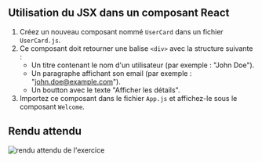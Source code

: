 ## Utilisation du JSX dans un composant React

1. Créez un nouveau composant nommé `UserCard` dans un fichier `UserCard.js`.
2. Ce composant doit retourner une balise `<div>` avec la structure suivante :
   - Un titre contenant le nom d'un utilisateur (par exemple : "John Doe").
   - Un paragraphe affichant son email (par exemple : "john.doe@example.com").
   - Un boutton avec le texte "Afficher les détails".
3. Importez ce composant dans le fichier `App.js` et affichez-le sous le composant `Welcome`.

## Rendu attendu

<img src="../img/rendu_exo_6_1.png" alt="rendu attendu de l'exercice">